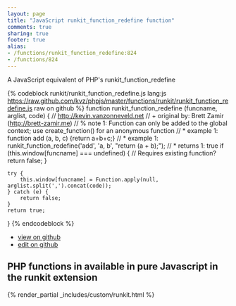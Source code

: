 ```yaml
---
layout: page
title: "JavaScript runkit_function_redefine function"
comments: true
sharing: true
footer: true
alias:
- /functions/runkit_function_redefine:824
- /functions/824
---
```

<!-- Generated by Rakefile:build -->
A JavaScript equivalent of PHP's runkit_function_redefine

{% codeblock runkit/runkit_function_redefine.js lang:js https://raw.github.com/kvz/phpjs/master/functions/runkit/runkit_function_redefine.js raw on github %}
function runkit_function_redefine (funcname, arglist, code) {
    // http://kevin.vanzonneveld.net
    // +   original by: Brett Zamir (http://brett-zamir.me)
    // %          note 1: Function can only be added to the global context; use create_function() for an anonymous function
    // *     example 1: function add (a, b, c) {return a+b+c;}
    // *     example 1: runkit_function_redefine('add', 'a, b', "return (a + b);");
    // *     returns 1: true
    if (this.window[funcname] === undefined) { // Requires existing function?
        return false;
    }

    try {
        this.window[funcname] = Function.apply(null, arglist.split(',').concat(code));
    } catch (e) {
        return false;
    }
    return true;
}
{% endcodeblock %}

 - [view on github](https://github.com/kvz/phpjs/blob/master/functions/runkit/runkit_function_redefine.js)
 - [edit on github](https://github.com/kvz/phpjs/edit/master/functions/runkit/runkit_function_redefine.js)

## PHP functions in available in pure Javascript in the runkit extension
{% render_partial _includes/custom/runkit.html %}
